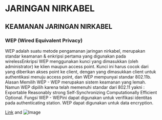 # JARINGAN NIRKABEL

## KEAMANAN JARINGAN NIRKABEL

### WEP (Wired Equivalent Privacy)
  WEP adalah suatu metode pengamanan jaringan nirkabel, merupakan standar keamanan & enkripsi pertama yang digunakan pada wirelessEnkripsi WEP menggunakan kunci yang dimasukkan (oleh administrator) ke klien maupun access point. Kunci ini harus cocok dari yang diberikan akses point ke client, dengan yang dimasukkan client untuk authentikasi menuju access point, dan WEP mempunyai standar 802.11b.
Alasan Memilih WEP - WEP merupakan sistem keamanan yang lemah. Namun WEP dipilih karena telah memenuhi standar dari 802.11 yakni :
    Exportable
    Reasonably strong
    Self-Synchronizing
    Computationally Efficient
    Optional.
Fungsi WEP - WEPini dapat digunakan untuk verifikasi identitas pada authenticating station. WEP dapat digunakan untuk data encryption.



[Link](url) and ![Image](src)



